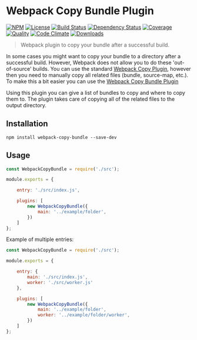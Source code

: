 # Webpack Copy Bundle Plugin

[![NPM][npm-image]][npm-url]
[![License][license-image]][license-url]
[![Build Status][travis-image]][travis-url]
[![Dependency Status][deps-image]][deps-url]
[![Coverage][coverage-image]][coverage-url]
[![Quality][quality-image]][quality-url]
[![Code Climate][climate-image]][climate-url]
[![Downloads][downloads-image]][downloads-url]

> Webpack plugin to copy your bundle after a successful build.

In some cases you might want to copy your bundle to a directory after a successful build.
However, Webpack does not allow you to do these 'out-of-source' builds. You can use the standard
[Webpack Copy Plugin](https://github.com/webpack-contrib/copy-webpack-plugin), however then you
need to manually copy all related files (bundle, source-map, etc.). To make this a bit easier
you can use the [Webpack Copy Bundle Plugin](https://www.npmjs.com/package/webpack-copy-bundle)

Using this plugin you can give a list of bundles to copy and where to copy them to. The plugin
takes care of copying all of the related files to the output directory.

## Installation

```
npm install webpack-copy-bundle --save-dev
```

## Usage

```javascript
const WebpackCopyBundle = require('./src');

module.exports = {

    entry: './src/index.js',

    plugins: [
        new WebpackCopyBundle({
            main: '../example/folder',
        })
    ]
};
```

Example of multiple entries:

```javascript
const WebpackCopyBundle = require('./src');

module.exports = {

    entry: {
        main: './src/index.js',
        worker: './src/worker.js'
    },

    plugins: [
        new WebpackCopyBundle({
            main: '../example/folder',
            worker: '../example/folder/worker',
        })
    ]
};
```

[npm-url]: https://npmjs.org/package/webpack-copy-bundle
[npm-image]: https://img.shields.io/npm/v/webpack-copy-bundle.svg
[license-url]: LICENSE
[license-image]: http://img.shields.io/npm/l/webpack-copy-bundle.svg
[travis-url]: https://travis-ci.org/ferdikoomen/webpack-copy-bundle
[travis-image]: https://img.shields.io/travis/ferdikoomen/webpack-copy-bundle.svg
[deps-url]: https://david-dm.org/ferdikoomen/webpack-copy-bundle
[deps-image]: https://img.shields.io/david/ferdikoomen/webpack-copy-bundle.svg
[coverage-url]: https://codecov.io/gh/ferdikoomen/webpack-copy-bundle
[coverage-image]: https://img.shields.io/codecov/c/github/ferdikoomen/webpack-copy-bundle.svg
[quality-url]: https://lgtm.com/projects/g/ferdikoomen/webpack-copy-bundle
[quality-image]: https://img.shields.io/lgtm/grade/javascript/g/ferdikoomen/webpack-copy-bundle.svg
[climate-url]: https://codeclimate.com/github/ferdikoomen/webpack-copy-bundle
[climate-image]: https://img.shields.io/codeclimate/maintainability/ferdikoomen/webpack-copy-bundle.svg
[downloads-url]: http://npm-stat.com/charts.html?package=webpack-copy-bundle
[downloads-image]: http://img.shields.io/npm/dm/webpack-copy-bundle.svg
